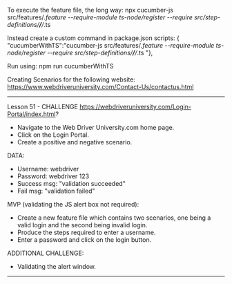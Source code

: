 
To execute the feature file, the long way:
npx cucumber-js src/features/*.feature --require-module ts-node/register --require src/step-definitions/**/**/*.ts

Instead create a custom command in package.json scripts: {
    "cucumberWithTS":"cucumber-js src/features/*.feature --require-module ts-node/register --require src/step-definitions/**/**/*.ts "},

Run using:
npm run cucumberWithTS

Creating Scenarios for the following website:
https://www.webdriveruniversity.com/Contact-Us/contactus.html

------------------------------------------------------
Lesson 51 - CHALLENGE
https://webdriveruniversity.com/Login-Portal/index.html?
- Navigate to the Web Driver University.com home page.
- Click on the Login Portal.
- Create a positive and negative scenario.

DATA:
- Username: webdriver
- Password: webdriver 123
- Success msg: "validation succeeded"
- Fail msg: "validation failed"

MVP (validating the JS alert box not required):
- Create a new feature file which contains two scenarios, one being a valid login and the second being invalid login.
- Produce the steps required to enter a username.
- Enter a password and click on the login button.

ADDITIONAL CHALLENGE:
- Validating the alert window.
------------------------------------------------------
